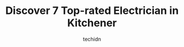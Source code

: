 ---
layout: ampstory
image: https://i0.wp.com/www.auto.or.id/wp-content/uploads/2023/06/jps-electric-0-kitchener-1686323782.jpeg?resize=640,853
author: techidn
featured: false
description: Kitchener, Ontario, Canada is a haven for Electrician enthusiasts, boasting an impressive array of 7 top-notch establishments. Whether youre a seasoned connoisseur or simply curious to expl
title: Discover 7 Top-rated Electrician in Kitchener
cover:
   title: Discover 7 Top-rated Electrician in Kitchener
   subtitle: AUTO.OR.ID
   background: https://www.auto.or.id/wp-content/uploads/2023/06/jps-electric-0-kitchener-1686323782.jpeg

pages: 
 - layout: thirds
   top: <h1>#1 Jones Electric Of Kitchener Inc.</h1>
   bottom: "<p>I hired Jones Electrical to do a relatively big job at my house and I was very impressed with their work. They were professional, efficient and courteous. They did everyt</p>"
   background: https://www.auto.or.id/wp-content/uploads/2023/06/jps-electric-1-kitchener-1686323784.jpeg
   backgroundblur: true
 - layout: thirds
   top: <h1>#2 OConnor Electric</h1>
   bottom: "<p>9 Centennial Rd #2, Kitchener, ON N2B 3E9, Canada</p>"
   background: https://www.auto.or.id/wp-content/uploads/2023/06/jps-electric-2-kitchener-1686323784.jpeg
   cta:
      link: https://www.auto.or.id/discover-7-top-rated-electrician-in-kitchener/
      text: Discover 7 Top-rated Electrician in Kitchener
 - layout: thirds
   top: <h1>#3 Keller Electric</h1>
   bottom: "<p>262 Mill St, Kitchener, ON N2M 3R6, Canada</p>"
   background: https://images.unsplash.com/photo-1654159866298-e3c8ee93e43b?ixlib=rb-4.0.3&ixid=MnwxMjA3fDB8MHxwaG90by1wYWdlfHx8fGVufDB8fHx8&auto=format&fit=crop&w=640&h=853&q=80
   cta:
      link: https://www.auto.or.id/discover-7-top-rated-electrician-in-kitchener/
      text: Discover 7 Top-rated Electrician in Kitchener
 - layout: thirds
   top: <h1>#4 Phase1 Electric</h1>
   bottom: "<p>156 Mill St unit 4, Kitchener, ON N2M 3P8, Canada</p>"
   background: https://images.unsplash.com/photo-1619843810942-f8010bb6916c?ixlib=rb-4.0.3&ixid=MnwxMjA3fDB8MHxwaG90by1wYWdlfHx8fGVufDB8fHx8&auto=format&fit=crop&w=640&h=853&q=80
   cta:
      link: https://www.auto.or.id/discover-7-top-rated-electrician-in-kitchener/
      text: Discover 7 Top-rated Electrician in Kitchener
 - layout: thirds
   top: <h1>#5 Washburn Plumbing & Electric</h1>
   bottom: "<p>1201 Fischer-Hallman Rd, Kitchener, ON N2N 0B5, Canada</p>"
   background: https://images.unsplash.com/photo-1580540149927-0d212125eadb?ixlib=rb-4.0.3&ixid=MnwxMjA3fDB8MHxwaG90by1wYWdlfHx8fGVufDB8fHx8&auto=format&fit=crop&w=640&h=853&q=80
   cta:
      link: https://www.auto.or.id/discover-7-top-rated-electrician-in-kitchener/
      text: Discover 7 Top-rated Electrician in Kitchener
 - layout: thirds
   top: <h1>#6 Stanson Electric</h1>
   bottom: "<p>57 Moore Ave, Kitchener, ON N2H 3S2, Canada</p>"
   background: https://images.unsplash.com/photo-1632338962846-8319d1e4c0e0?ixlib=rb-4.0.3&ixid=MnwxMjA3fDB8MHxwaG90by1wYWdlfHx8fGVufDB8fHx8&auto=format&fit=crop&w=640&h=853&q=80
   cta:
      link: https://www.auto.or.id/discover-7-top-rated-electrician-in-kitchener/
      text: Discover 7 Top-rated Electrician in Kitchener
 - layout: thirds
   top: <h1>#7 Millers Electric Limited</h1>
   bottom: "<p>158 Shoemaker St, Kitchener, ON N2E 3E1, Canada</p>"
   background: https://images.unsplash.com/photo-1513219872556-78665cfff8bb?ixlib=rb-4.0.3&ixid=MnwxMjA3fDB8MHxwaG90by1wYWdlfHx8fGVufDB8fHx8&auto=format&fit=crop&w=640&h=853&q=80
   cta:
      link: https://www.auto.or.id/discover-7-top-rated-electrician-in-kitchener/
      text: Discover 7 Top-rated Electrician in Kitchener
 - layout: thirds
   middle: Continue reading...
   background: https://images.unsplash.com/photo-1568738836391-d15d766832ad?ixlib=rb-4.0.3&ixid=MnwxMjA3fDB8MHxwaG90by1wYWdlfHx8fGVufDB8fHx8&auto=format&fit=crop&w=640&h=853&q=80
   cta:
      link: https://www.auto.or.id/discover-7-top-rated-electrician-in-kitchener/
      text: Discover 7 Top-rated Electrician in Kitchener

---